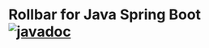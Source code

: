 # Rollbar for Java Spring Boot [![javadoc](https://javadoc.io/badge2/com.rollbar/rollbar-spring-boot-webmvc/javadoc.svg)](https://javadoc.io/doc/com.rollbar/rollbar-spring-boot-webmvc)

